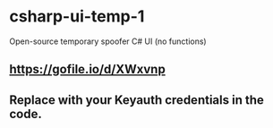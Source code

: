 # csharp-ui-temp-1
Open-source temporary spoofer C# UI (no functions)

## https://gofile.io/d/XWxvnp
## Replace with your Keyauth credentials in the code.
